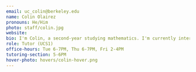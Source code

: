 ```yaml
---
email: uc_colin@berkeley.edu
name: Colin Olairez
pronouns: He/Him
photo: staff/colin.jpg
website:
bio: I'm Colin, a second-year studying mathematics. I'm currently interested in marathon running, chess, and light novels/anime.
role: Tutor (UCS1)
office-hours: Tue 6-7PM, Thu 6-7PM, Fri 2-4PM
tutoring-section: 5-6PM
hover-photo: hovers/colin-hover.png
---
```

